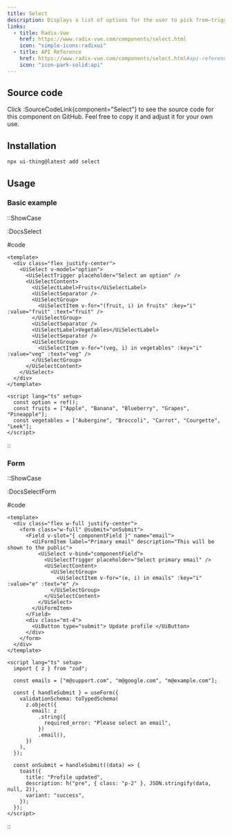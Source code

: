 ```yaml
---
title: Select
description: Displays a list of options for the user to pick from—triggered by a button.
links:
  - title: Radix-Vue
    href: https://www.radix-vue.com/components/select.html
    icon: "simple-icons:radixui"
  - title: API Reference
    href: https://www.radix-vue.com/components/select.html#api-reference
    icon: "icon-park-solid:api"
---
```


## Source code

Click :SourceCodeLink{component="Select"} to see the source code for this component on GitHub. Feel free to copy it and adjust it for your own use.

## Installation

```bash
npx ui-thing@latest add select
```

## Usage

### Basic example

::ShowCase

:DocsSelect

#code

<!-- automd:file src="../../app/components/content/Docs/Select/DocsSelect.vue" code lang="vue -->

```"vue [DocsSelect.vue]
<template>
  <div class="flex justify-center">
    <UiSelect v-model="option">
      <UiSelectTrigger placeholder="Select an option" />
      <UiSelectContent>
        <UiSelectLabel>Fruits</UiSelectLabel>
        <UiSelectSeparator />
        <UiSelectGroup>
          <UiSelectItem v-for="(fruit, i) in fruits" :key="i" :value="fruit" :text="fruit" />
        </UiSelectGroup>
        <UiSelectSeparator />
        <UiSelectLabel>Vegetables</UiSelectLabel>
        <UiSelectSeparator />
        <UiSelectGroup>
          <UiSelectItem v-for="(veg, i) in vegetables" :key="i" :value="veg" :text="veg" />
        </UiSelectGroup>
      </UiSelectContent>
    </UiSelect>
  </div>
</template>

<script lang="ts" setup>
  const option = ref();
  const fruits = ["Apple", "Banana", "Blueberry", "Grapes", "Pineapple"];
  const vegetables = ["Aubergine", "Broccoli", "Carrot", "Courgette", "Leek"];
</script>

```

<!-- /automd -->

::

### Form

::ShowCase

:DocsSelectForm

#code

<!-- automd:file src="../../app/components/content/Docs/Select/DocsSelectForm.vue" code lang="vue -->

```"vue [DocsSelectForm.vue]
<template>
  <div class="flex w-full justify-center">
    <form class="w-full" @submit="onSubmit">
      <Field v-slot="{ componentField }" name="email">
        <UiFormItem label="Primary email" description="This will be shown to the public">
          <UiSelect v-bind="componentField">
            <UiSelectTrigger placeholder="Select primary email" />
            <UiSelectContent>
              <UiSelectGroup>
                <UiSelectItem v-for="(e, i) in emails" :key="i" :value="e" :text="e" />
              </UiSelectGroup>
            </UiSelectContent>
          </UiSelect>
        </UiFormItem>
      </Field>
      <div class="mt-4">
        <UiButton type="submit"> Update profile </UiButton>
      </div>
    </form>
  </div>
</template>

<script lang="ts" setup>
  import { z } from "zod";

  const emails = ["m@support.com", "m@google.com", "m@example.com"];

  const { handleSubmit } = useForm({
    validationSchema: toTypedSchema(
      z.object({
        email: z
          .string({
            required_error: "Please select an email",
          })
          .email(),
      })
    ),
  });

  const onSubmit = handleSubmit((data) => {
    toast({
      title: "Profile updated",
      description: h("pre", { class: "p-2" }, JSON.stringify(data, null, 2)),
      variant: "success",
    });
  });
</script>

```

<!-- /automd -->

::
